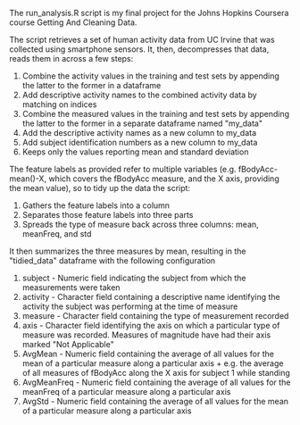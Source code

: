 The run_analysis.R script is my final project for the Johns Hopkins Coursera course Getting And Cleaning Data.

The script retrieves a set of human activity data from UC Irvine that was collected using smartphone sensors.
It, then, decompresses that data, reads them in across a few steps:
  1. Combine the activity values in the training and test sets by appending the latter to the former in a dataframe
  2. Add descriptive activity names to the combined activity data by matching on indices
  3. Combine the measured values in the training and test sets by appending the latter to the former in a separate dataframe named "my_data"
  4. Add the descriptive activity names as a new column to my_data
  5. Add subject identification numbers as a new column to my_data
  6. Keeps only the values reporting mean and standard deviation

The feature labels as provided refer to multiple variables (e.g. fBodyAcc-mean()-X, which covers the fBodyAcc measure,
and the X axis, providing the mean value), so to tidy up the data the script:
  1. Gathers the feature labels into a column
  2. Separates those feature labels into three parts
  3. Spreads the type of measure back across three columns: mean, meanFreq, and std

It then summarizes the three measures by mean, resulting in the "tidied_data" dataframe with the following configuration
  1. subject - Numeric field indicating the subject from which the measurements were taken
  2. activity - Character field containing a descriptive name identifying the activity the subject was performing at the time of measure
  3. measure - Character field containing the type of measurement recorded
  4. axis - Character field identifying the axis on which a particular type of measure was recorded. Measures of magnitude have had their axis marked "Not Applicable"
  5. AvgMean - Numeric field containing the average of all values for the mean of a particular measure along a particular axis
    + e.g. the average of all measures of fBodyAcc along the X axis for subject 1 while standing
  6. AvgMeanFreq - Numeric field containing the average of all values for the meanFreq of a particular measure along a particular axis
  7. AvgStd - Numeric field containing the average of all values for the mean of a particular measure along a particular axis
